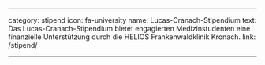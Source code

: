 ---

category: stipend
icon: fa-university
name: Lucas-Cranach-Stipendium
text: Das Lucas-Cranach-Stipendium bietet engagierten Medizinstudenten eine finanzielle Unterstützung durch die HELIOS Frankenwaldklinik Kronach.
link: /stipend/

---